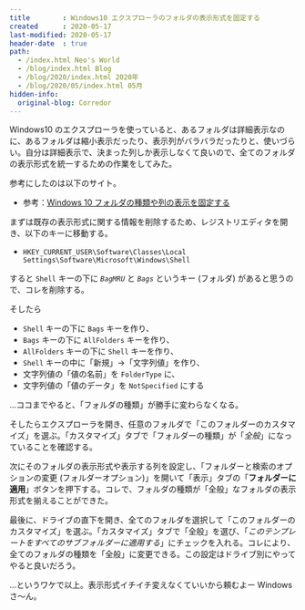 ```yaml
---
title        : Windows10 エクスプローラのフォルダの表示形式を固定する
created      : 2020-05-17
last-modified: 2020-05-17
header-date  : true
path:
  - /index.html Neo's World
  - /blog/index.html Blog
  - /blog/2020/index.html 2020年
  - /blog/2020/05/index.html 05月
hidden-info:
  original-blog: Corredor
---
```


Windows10 のエクスプローラを使っていると、あるフォルダは詳細表示なのに、あるフォルダは縮小表示だったり、表示列がバラバラだったりと、使いづらい。自分は詳細表示で、決まった列しか表示しなくて良いので、全てのフォルダの表示形式を統一するための作業をしてみた。

参考にしたのは以下のサイト。

- 参考：[Windows 10 フォルダの種類や列の表示を固定する](https://www.tipsfound.com/windows10/07008)

まずは既存の表示形式に関する情報を削除するため、レジストリエディタを開き、以下のキーに移動する。

- `HKEY_CURRENT_USER\Software\Classes\Local Settings\Software\Microsoft\Windows\Shell`

すると `Shell` キーの下に *`BagMRU`* と *`Bags`* というキー (フォルダ) があると思うので、コレを削除する。

そしたら

- `Shell` キーの下に `Bags` キーを作り、
- `Bags` キーの下に `AllFolders` キーを作り、
- `AllFolders` キーの下に `Shell` キーを作り、
- `Shell` キーの中に「新規」→「文字列値」を作り、
- 文字列値の「値の名前」を `FolderType` に、
- 文字列値の「値のデータ」を `NotSpecified` にする

…ココまでやると、「フォルダの種類」が勝手に変わらなくなる。

そしたらエクスプローラを開き、任意のフォルダで「このフォルダーのカスタマイズ」を選ぶ。「カスタマイズ」タブで「フォルダーの種類」が「*全般*」になっていることを確認する。

次にそのフォルダの表示形式や表示する列を設定し、「フォルダーと検索のオプションの変更 (フォルダーオプション)」を開いて「表示」タブの「**フォルダーに適用**」ボタンを押下する。コレで、フォルダの種類が「全般」なフォルダの表示形式を揃えることができた。

最後に、ドライブの直下を開き、全てのフォルダを選択して「このフォルダーのカスタマイズ」を選ぶ。「カスタマイズ」タブで「全般」を選び、「*このテンプレートをすべてのサブフォルダーに適用する*」にチェックを入れる。コレにより、全てのフォルダの種類を「全般」に変更できる。この設定はドライブ別にやってやると良いだろう。

…というワケで以上。表示形式イチイチ変えなくていいから頼むよー Windows さ〜ん。
